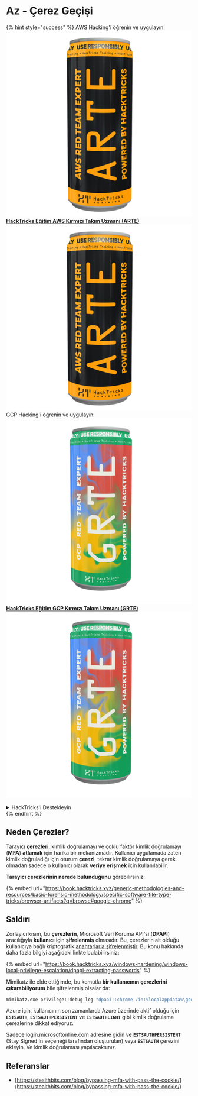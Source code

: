 # Az - Çerez Geçişi

{% hint style="success" %}
AWS Hacking'i öğrenin ve uygulayın: <img src="/.gitbook/assets/image.png" alt="" data-size="line">[**HackTricks Eğitim AWS Kırmızı Takım Uzmanı (ARTE)**](https://training.hacktricks.xyz/courses/arte)<img src="/.gitbook/assets/image.png" alt="" data-size="line">\
GCP Hacking'i öğrenin ve uygulayın: <img src="/.gitbook/assets/image (2).png" alt="" data-size="line">[**HackTricks Eğitim GCP Kırmızı Takım Uzmanı (GRTE)**<img src="/.gitbook/assets/image (2).png" alt="" data-size="line">](https://training.hacktricks.xyz/courses/grte)

<details>

<summary>HackTricks'i Destekleyin</summary>

* [**Abonelik planlarını**](https://github.com/sponsors/carlospolop) kontrol edin!
* 💬 [**Discord grubuna**](https://discord.gg/hRep4RUj7f) katılın veya [**telegram grubuna**](https://t.me/peass) katılın veya bizi **Twitter** 🐦 [**@hacktricks\_live**](https://twitter.com/hacktricks\_live)** takip edin.**
* **Hacking püf noktalarını paylaşarak PR'ler göndererek** [**HackTricks**](https://github.com/carlospolop/hacktricks) ve [**HackTricks Cloud**](https://github.com/carlospolop/hacktricks-cloud) github depolarına katkıda bulunun.

</details>
{% endhint %}

## Neden Çerezler?

Tarayıcı **çerezleri**, kimlik doğrulamayı ve çoklu faktör kimlik doğrulamayı (**MFA**) **atlamak** için harika bir mekanizmadır. Kullanıcı uygulamada zaten kimlik doğruladığı için oturum **çerezi**, tekrar kimlik doğrulamaya gerek olmadan sadece o kullanıcı olarak **veriye erişmek** için kullanılabilir.

**Tarayıcı çerezlerinin nerede bulunduğunu** görebilirsiniz:

{% embed url="https://book.hacktricks.xyz/generic-methodologies-and-resources/basic-forensic-methodology/specific-software-file-type-tricks/browser-artifacts?q=browse#google-chrome" %}

## Saldırı

Zorlayıcı kısım, bu **çerezlerin**, Microsoft Veri Koruma API'si (**DPAPI**) aracılığıyla **kullanıcı** için **şifrelenmiş** olmasıdır. Bu, çerezlerin ait olduğu kullanıcıya bağlı kriptografik [anahtarlarla şifrelenmiştir](https://book.hacktricks.xyz/windows-hardening/windows-local-privilege-escalation/dpapi-extracting-passwords). Bu konu hakkında daha fazla bilgiyi aşağıdaki linkte bulabilirsiniz:

{% embed url="https://book.hacktricks.xyz/windows-hardening/windows-local-privilege-escalation/dpapi-extracting-passwords" %}

Mimikatz ile elde ettiğimde, bu komutla **bir kullanıcının çerezlerini çıkarabiliyorum** bile şifrelenmiş olsalar da:
```bash
mimikatz.exe privilege::debug log "dpapi::chrome /in:%localappdata%\google\chrome\USERDA~1\default\cookies /unprotect" exit
```
Azure için, kullanıcının son zamanlarda Azure üzerinde aktif olduğu için **`ESTSAUTH`**, **`ESTSAUTHPERSISTENT`** ve **`ESTSAUTHLIGHT`** gibi kimlik doğrulama çerezlerine dikkat ediyoruz.

Sadece login.microsoftonline.com adresine gidin ve **`ESTSAUTHPERSISTENT`** (Stay Signed In seçeneği tarafından oluşturulan) veya **`ESTSAUTH`** çerezini ekleyin. Ve kimlik doğrulaması yapılacaksınız.

## Referanslar

* [https://stealthbits.com/blog/bypassing-mfa-with-pass-the-cookie/](https://stealthbits.com/blog/bypassing-mfa-with-pass-the-cookie/)

